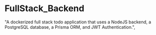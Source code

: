 # FullStack_Backend
"A dockerized full stack todo application that uses a NodeJS backend, a PostgreSQL database, a Prisma ORM, and JWT Authentication.",
